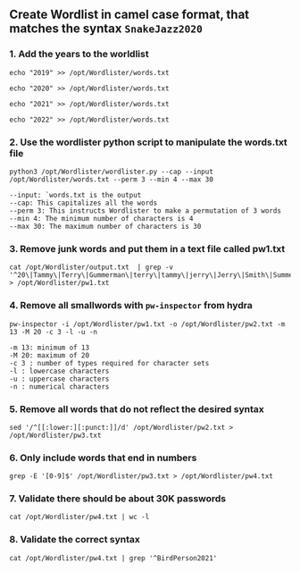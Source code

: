 ## Create Wordlist in camel case format, that matches the syntax `SnakeJazz2020`

### 1. Add the years to the worldlist
```
echo "2019" >> /opt/Wordlister/words.txt
```
```
echo "2020" >> /opt/Wordlister/words.txt
```
```
echo "2021" >> /opt/Wordlister/words.txt
```
```
echo "2022" >> /opt/Wordlister/words.txt
```

### 2. Use the wordlister python script to manipulate the words.txt file 
```
python3 /opt/Wordlister/wordlister.py --cap --input /opt/Wordlister/words.txt --perm 3 --min 4 --max 30
```
> 
    --input: `words.txt is the output
    --cap: This capitalizes all the words
    --perm 3: This instructs Wordlister to make a permutation of 3 words
    --min 4: The minimum number of characters is 4
    --max 30: The maximum number of characters is 30


### 3. Remove junk words and put them in a text file called pw1.txt
```
cat /opt/Wordlister/output.txt  | grep -v '^20\|Tammy\|Terry\|Gummerman\|terry\|tammy\|jerry\|Jerry\|Smith\|Summer\Sleepy\|sleepy\|gary\|Gary' > /opt/Wordlister/pw1.txt
```

### 4. Remove all smallwords with `pw-inspector` from hydra
```
pw-inspector -i /opt/Wordlister/pw1.txt -o /opt/Wordlister/pw2.txt -m 13 -M 20 -c 3 -l -u -n
```

> 
    -m 13: minimum of 13
    -M 20: maximum of 20
    -c 3 : number of types required for character sets
    -l : lowercase characters
    -u : uppercase characters
    -n : numerical characters

### 5. Remove all words that do not reflect the desired syntax
```
sed '/^[[:lower:][:punct:]]/d' /opt/Wordlister/pw2.txt > /opt/Wordlister/pw3.txt
```

### 6. Only include words that end in numbers
```
grep -E '[0-9]$' /opt/Wordlister/pw3.txt > /opt/Wordlister/pw4.txt
```

### 7. Validate there should be about 30K passwords
```
cat /opt/Wordlister/pw4.txt | wc -l
```

### 8. Validate the correct syntax
```
cat /opt/Wordlister/pw4.txt | grep '^BirdPerson2021'
```
